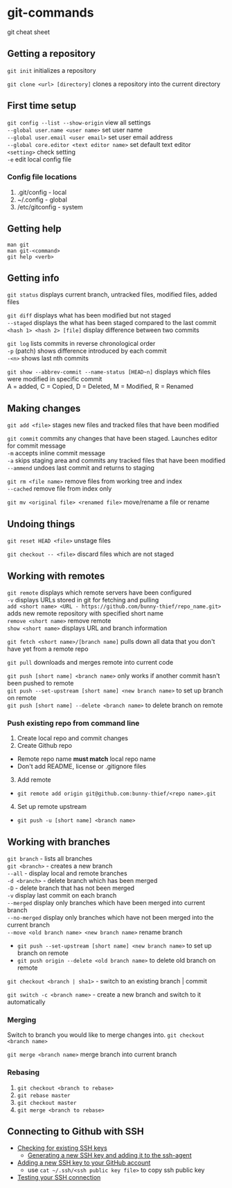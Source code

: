 # git-commands
git cheat sheet

## Getting a repository

`git init` initializes a repository

`git clone <url> [directory]` clones a repository into the current directory

## First time setup

`git config --list --show-origin` view all settings    
`--global user.name <user name>` set user name    
`--global user.email <user email>` set user email address    
`--global core.editor <text editor name>` set default text editor    
`<setting>` check setting  
`-e` edit local config file  

### Config file locations
1. .git/config - local  
2. ~/.config - global  
3. /etc/gitconfig - system

## Getting help
`man git`  
`man git-<command>`  
`git help <verb>` 

## Getting info

`git status` displays current branch, untracked files, modified files, added files

`git diff` displays what has been modified but not staged  
`--staged` displays the what has been staged compared to the last commit  
`<hash 1> <hash 2> [file]` display difference between two commits  

`git log` lists commits in reverse chronological order  
`-p` (patch) shows difference introduced by each commit  
`-<n>` shows last nth commits 

`git show --abbrev-commit --name-status [HEAD~n]` displays which files were modified in specific commit  
A = added, C = Copied, D = Deleted, M = Modified, R = Renamed

## Making changes

`git add <file>` stages new files and tracked files that have been modified

`git commit` commits any  changes that have been staged. Launches editor for commit message  
`-m` accepts inline commit message  
`-a` skips staging area and commits any tracked files that have been modified  
`--ammend` undoes last commit and returns to staging  

`git rm <file name>` remove files from working tree and index  
`--cached` remove file from index only

`git mv <original file> <renamed file>` move/rename a file or rename

## Undoing things

`git reset HEAD <file>` unstage files

`git checkout -- <file>` discard files which are not staged

## Working with remotes

`git remote` displays which remote servers have been configured  
`-v` displays URLs stored in git for fetching and pulling  
`add <short name> <URL - https://github.com/bunny-thief/repo_name.git>` adds new remote repository with specified short name  
`remove <short name>` remove remote  
`show <short name>` displays URL and branch information  

`git fetch <short name>/[branch name]` pulls down all data that you don't have yet from a remote repo  

`git pull` downloads and merges remote into current code

`git push [short name] <branch name>` only works if another commit hasn't been pushed to remote  
`git push --set-upstream [short name] <new branch name>` to set up branch on remote  
`git push [short name] --delete <branch name>` to delete branch on remote  

### Push existing repo from command line
1. Create local repo and commit changes  
2. Create Github repo  
 * Remote repo name **must match** local repo name  
 * Don't add README, license or .gitignore files  
3. Add remote  
 * `git remote add origin git@github.com:bunny-thief/<repo name>.git`  
4. Set up remote upstream  
 * `git push -u [short name] <branch name>`  

## Working with branches

`git branch` - lists all branches  
`git <branch>` - creates a new branch  
`--all` - display local and remote branches  
`-d <branch>` - delete branch which has been merged  
`-D` <branch> - delete branch that has not been merged  
`-v` display last commit on each branch  
`--merged` display only branches which have been merged into current branch  
`--no-merged` display only branches which have not been merged into the current branch  
`--move <old branch name> <new branch name>` rename branch  
  * `git push --set-upstream [short name] <new branch name>` to set up branch on remote  
  * `git push origin --delete <old branch name>` to delete old branch on remote  

`git checkout <branch | sha1>` - switch to an existing branch | commit  

`git switch -c <branch name>` - create a new branch and switch to it automatically     

### Merging
Switch to branch you would like to merge changes into. `git checkout <branch name>`

`git merge <branch name>` merge branch into current branch  

### Rebasing
1. `git checkout <branch to rebase>`  
2. `git rebase master`  
3. `git checkout master`
3. `git merge <branch to rebase>`

## Connecting to Github with SSH

* [Checking for existing SSH keys](https://docs.github.com/en/free-pro-team@latest/github/authenticating-to-github/checking-for-existing-ssh-keys)  
  * [Generating a new SSH key and adding it to the ssh-agent](https://docs.github.com/en/free-pro-team@latest/github/authenticating-to-github/generating-a-new-ssh-key-and-adding-it-to-the-ssh-agent)  
* [Adding a new SSH key to your GitHub account](https://docs.github.com/en/free-pro-team@latest/github/authenticating-to-github/adding-a-new-ssh-key-to-your-github-account)  
  * use `cat ~/.ssh/<ssh public key file>` to copy ssh public key  
* [Testing your SSH connection](https://docs.github.com/en/free-pro-team@latest/github/authenticating-to-github/testing-your-ssh-connection)  
